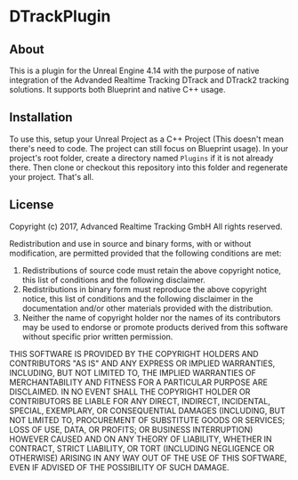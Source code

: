 # DTrackPlugin

## About
This is a plugin for the Unreal Engine 4.14 with the purpose of native integration 
of the Advanded Realtime Tracking DTrack and DTrack2 tracking solutions.
It supports both Blueprint and native C++ usage.

## Installation
To use this, setup your Unreal Project as a C++ Project (This doesn't mean there's 
need to code. The project can still focus on Blueprint usage). In your project's root folder,
create a directory named `Plugins` if it is not already there. Then clone or checkout 
this repository into this folder and regenerate your project. That's all.

## License
Copyright (c) 2017, Advanced Realtime Tracking GmbH
All rights reserved.

Redistribution and use in source and binary forms, with or without
modification, are permitted provided that the following conditions are met:

1. Redistributions of source code must retain the above copyright
   notice, this list of conditions and the following disclaimer.
2. Redistributions in binary form must reproduce the above copyright
   notice, this list of conditions and the following disclaimer in the
   documentation and/or other materials provided with the distribution.
3. Neither the name of copyright holder nor the names of its contributors
   may be used to endorse or promote products derived from this software
   without specific prior written permission.

THIS SOFTWARE IS PROVIDED BY THE COPYRIGHT HOLDERS AND CONTRIBUTORS "AS IS" AND
ANY EXPRESS OR IMPLIED WARRANTIES, INCLUDING, BUT NOT LIMITED TO, THE IMPLIED
WARRANTIES OF MERCHANTABILITY AND FITNESS FOR A PARTICULAR PURPOSE ARE
DISCLAIMED. IN NO EVENT SHALL THE COPYRIGHT HOLDER OR CONTRIBUTORS BE LIABLE
FOR ANY DIRECT, INDIRECT, INCIDENTAL, SPECIAL, EXEMPLARY, OR CONSEQUENTIAL
DAMAGES (INCLUDING, BUT NOT LIMITED TO, PROCUREMENT OF SUBSTITUTE GOODS OR
SERVICES; LOSS OF USE, DATA, OR PROFITS; OR BUSINESS INTERRUPTION) HOWEVER
CAUSED AND ON ANY THEORY OF LIABILITY, WHETHER IN CONTRACT, STRICT LIABILITY,
OR TORT (INCLUDING NEGLIGENCE OR OTHERWISE) ARISING IN ANY WAY OUT OF THE USE
OF THIS SOFTWARE, EVEN IF ADVISED OF THE POSSIBILITY OF SUCH DAMAGE.
